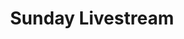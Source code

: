 ---
title: Sunday Livestream
publishDate: 15 Dec 2022
ytUrl: https://www.youtube.com/embed/pcAFEuHpb7o?start=1644
---